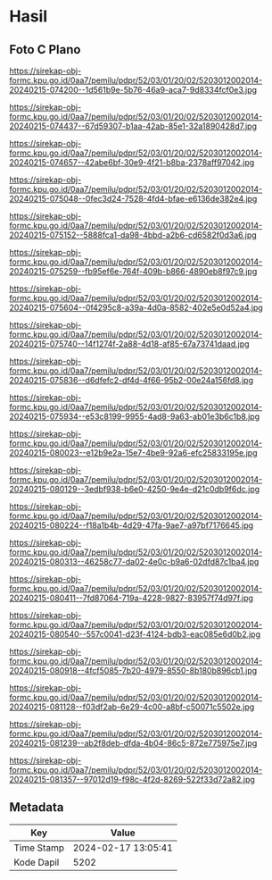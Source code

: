 # Hasil

## Foto C Plano

https://sirekap-obj-formc.kpu.go.id/0aa7/pemilu/pdpr/52/03/01/20/02/5203012002014-20240215-074200--1d561b9e-5b76-46a9-aca7-9d8334fcf0e3.jpg

https://sirekap-obj-formc.kpu.go.id/0aa7/pemilu/pdpr/52/03/01/20/02/5203012002014-20240215-074437--67d59307-b1aa-42ab-85e1-32a1890428d7.jpg

https://sirekap-obj-formc.kpu.go.id/0aa7/pemilu/pdpr/52/03/01/20/02/5203012002014-20240215-074657--42abe6bf-30e9-4f21-b8ba-2378aff97042.jpg

https://sirekap-obj-formc.kpu.go.id/0aa7/pemilu/pdpr/52/03/01/20/02/5203012002014-20240215-075048--0fec3d24-7528-4fd4-bfae-e6136de382e4.jpg

https://sirekap-obj-formc.kpu.go.id/0aa7/pemilu/pdpr/52/03/01/20/02/5203012002014-20240215-075152--5888fca1-da98-4bbd-a2b6-cd6582f0d3a6.jpg

https://sirekap-obj-formc.kpu.go.id/0aa7/pemilu/pdpr/52/03/01/20/02/5203012002014-20240215-075259--fb95ef6e-764f-409b-b866-4890eb8f97c9.jpg

https://sirekap-obj-formc.kpu.go.id/0aa7/pemilu/pdpr/52/03/01/20/02/5203012002014-20240215-075604--0f4295c8-a39a-4d0a-8582-402e5e0d52a4.jpg

https://sirekap-obj-formc.kpu.go.id/0aa7/pemilu/pdpr/52/03/01/20/02/5203012002014-20240215-075740--14f1274f-2a88-4d18-af85-67a73741daad.jpg

https://sirekap-obj-formc.kpu.go.id/0aa7/pemilu/pdpr/52/03/01/20/02/5203012002014-20240215-075836--d6dfefc2-df4d-4f66-95b2-00e24a156fd8.jpg

https://sirekap-obj-formc.kpu.go.id/0aa7/pemilu/pdpr/52/03/01/20/02/5203012002014-20240215-075934--e53c8199-9955-4ad8-9a63-ab01e3b6c1b8.jpg

https://sirekap-obj-formc.kpu.go.id/0aa7/pemilu/pdpr/52/03/01/20/02/5203012002014-20240215-080023--e12b9e2a-15e7-4be9-92a6-efc25833195e.jpg

https://sirekap-obj-formc.kpu.go.id/0aa7/pemilu/pdpr/52/03/01/20/02/5203012002014-20240215-080129--3edbf938-b6e0-4250-9e4e-d21c0db9f6dc.jpg

https://sirekap-obj-formc.kpu.go.id/0aa7/pemilu/pdpr/52/03/01/20/02/5203012002014-20240215-080224--f18a1b4b-4d29-47fa-9ae7-a97bf7176645.jpg

https://sirekap-obj-formc.kpu.go.id/0aa7/pemilu/pdpr/52/03/01/20/02/5203012002014-20240215-080313--46258c77-da02-4e0c-b9a6-02dfd87c1ba4.jpg

https://sirekap-obj-formc.kpu.go.id/0aa7/pemilu/pdpr/52/03/01/20/02/5203012002014-20240215-080411--7fd87064-719a-4228-9827-83957f74d97f.jpg

https://sirekap-obj-formc.kpu.go.id/0aa7/pemilu/pdpr/52/03/01/20/02/5203012002014-20240215-080540--557c0041-d23f-4124-bdb3-eac085e6d0b2.jpg

https://sirekap-obj-formc.kpu.go.id/0aa7/pemilu/pdpr/52/03/01/20/02/5203012002014-20240215-080918--4fcf5085-7b20-4979-8550-8b180b896cb1.jpg

https://sirekap-obj-formc.kpu.go.id/0aa7/pemilu/pdpr/52/03/01/20/02/5203012002014-20240215-081128--f03df2ab-6e29-4c00-a8bf-c50071c5502e.jpg

https://sirekap-obj-formc.kpu.go.id/0aa7/pemilu/pdpr/52/03/01/20/02/5203012002014-20240215-081239--ab2f8deb-dfda-4b04-86c5-872e775975e7.jpg

https://sirekap-obj-formc.kpu.go.id/0aa7/pemilu/pdpr/52/03/01/20/02/5203012002014-20240215-081357--97012d19-f98c-4f2d-8269-522f33d72a82.jpg


## Metadata

| Key        | Value               |
| ---------- | ------------------- |
| Time Stamp | 2024-02-17 13:05:41 |
| Kode Dapil | 5202                |



